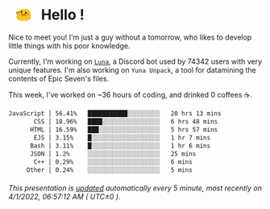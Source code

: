 <h1>   <img src="./spoink.gif" style="vertical-align:middle;" width="30px">   Hello ! </h1>

Nice to meet you! I'm just a guy without a tomorrow, who likes to develop little things with his poor knowledge.

Currently, I'm working on <a href='https://github.com/Asgarrrr/Luna'>`Luna`</a>, a Discord bot used by 74342 users with very unique features. I'm also working on `Yuna Unpack`, a tool for datamining the contents of Epic Seven's files.

This week, I've worked on ~36 hours of coding, and drinked 0 coffees ☕.

```
JavaScript │ 56.41%   ███████████░░░░░░░░░   20 hrs 13 mins
       CSS │ 18.96%   ████░░░░░░░░░░░░░░░░   6 hrs 48 mins
      HTML │ 16.59%   ███░░░░░░░░░░░░░░░░░   5 hrs 57 mins
       EJS │ 3.15%    █░░░░░░░░░░░░░░░░░░░   1 hr 7 mins
      Bash │ 3.11%    █░░░░░░░░░░░░░░░░░░░   1 hr 6 mins
      JSON │ 1.2%     ░░░░░░░░░░░░░░░░░░░░   25 mins
       C++ │ 0.29%    ░░░░░░░░░░░░░░░░░░░░   6 mins
     Other │ 0.24%    ░░░░░░░░░░░░░░░░░░░░   5 mins
```

###### This presentation is [updated](https://github.com/Asgarrrr) automatically every 5 minute, most recently on 4/1/2022, 06:57:12 AM ( UTC±0 ).
